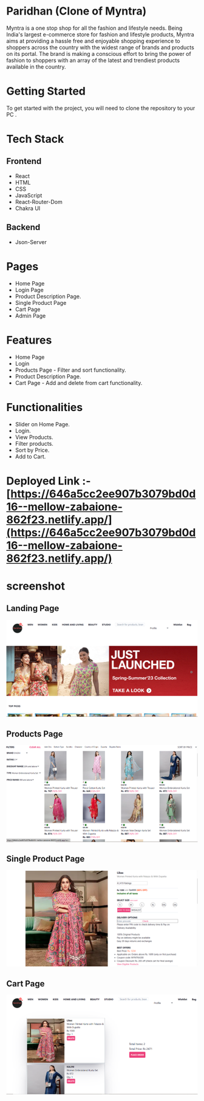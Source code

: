 # Paridhan (Clone of Myntra)

Myntra is a one stop shop for all the fashion and lifestyle needs. Being India's largest e-commerce store for fashion and lifestyle products, Myntra aims at providing a hassle free and enjoyable shopping experience to shoppers across the country with the widest range of brands and products on its portal. The brand is making a conscious effort to bring the power of fashion to shoppers with an array of the latest and trendiest products available in the country.

# Getting Started
To get started with the project, you will need to clone the repository to your PC .

# Tech Stack

## Frontend

- React
- HTML 
- CSS
- JavaScript
- React-Router-Dom
- Chakra UI

## Backend
- Json-Server

# Pages
- Home Page
- Login Page
- Product Description Page.
- Single Product Page
- Cart Page
- Admin Page

# Features
- Home Page
- Login
- Products Page - Filter and sort functionality.
- Product Description Page.
- Cart Page - Add and delete from cart functionality.

# Functionalities
- Slider on Home Page.
- Login.
- View Products.
- Filter products.
- Sort by Price.
- Add to Cart.

# Deployed Link :- [https://646a5cc2ee907b3079bd0d16--mellow-zabaione-862f23.netlify.app/](https://646a5cc2ee907b3079bd0d16--mellow-zabaione-862f23.netlify.app/)

# screenshot

## Landing Page
<img src="./my-app/src/screenshots/Home-page.PNG" alt="Landing Page" /> 

## Products Page
<img src="./my-app/src/screenshots/Products-page.PNG" alt="Products Page" /> 

## Single Product Page
<img src="./my-app/src/screenshots/Single-product-page.PNG" alt="Single Product Page" /> 

## Cart Page
<img src="./my-app/src/screenshots/Cart-page.PNG" alt="Cart Page" /> 






